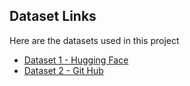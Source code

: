 ## Dataset Links

Here are the datasets used in this project

- [Dataset 1 - Hugging Face](https://huggingface.co/datasets/mychen76/invoices-and-receipts_ocr_v1)
- [Dataset 2 - Git Hub](https://github.com/femstac/Sample-Pdf-invoices/blob/main/1000%2B%20PDF_Invoice_Folder.zip)
